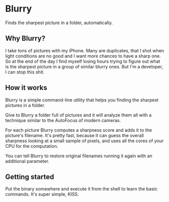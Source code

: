 # Blurry

Finds the sharpest picture in a folder, automatically.

## Why Blurry?

I take tons of pictures with my iPhone. Many are duplicates, that I shot when light conditions are no good and I want more chances to have a sharp one. 
So at the end of the day I find myself losing hours trying to figure out what is the sharpest picture in a group of similar blurry ones. 
But I'm a developer, I can stop this shit.

## How it works

Blurry is a simple command-line utility that helps you finding the sharpest pictures in a folder.

Give to Blurry a folder full of pictures and it will analyze them all with a technique similar to the AutoFocus of modern cameras.

For each picture Blurry computes a sharpness score and adds it to the picture's filename. 
It's pretty fast, because it can guess the overall sharpness looking at a small sample of pixels, and uses all the cores of your CPU for the computation.

You can tell Blurry to restore original filenames running it again with an additional parameter.

## Getting started

Put the binary somewhere and execute it from the shell to learn the basic commands. It's super simple, KISS.

